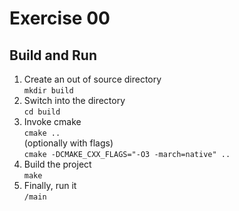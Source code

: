 # Exercise 00
## Build and Run
1. Create an out of source directory  
    ``mkdir build``
2. Switch into the directory  
    ``cd build``
3. Invoke cmake  
    ``cmake ..``  
    (optionally with flags)  
    ``cmake -DCMAKE_CXX_FLAGS="-O3 -march=native" ..``
4. Build the project  
    ``make``
5. Finally, run it  
    ``/main``

